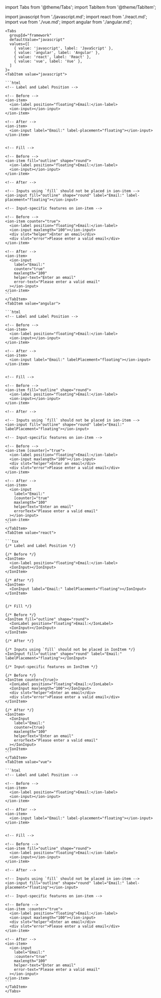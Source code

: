 import Tabs from '@theme/Tabs';
import TabItem from '@theme/TabItem';

import javascript from './javascript.md';
import react from './react.md';
import vue from './vue.md';
import angular from './angular.md';

````mdx-code-block
<Tabs
  groupId="framework"
  defaultValue="javascript"
  values={[
    { value: 'javascript', label: 'JavaScript' },
    { value: 'angular', label: 'Angular' },
    { value: 'react', label: 'React' },
    { value: 'vue', label: 'Vue' },
  ]
}>
<TabItem value="javascript">

```html
<!-- Label and Label Position -->

<!-- Before -->
<ion-item>
  <ion-label position="floating">Email:</ion-label>
  <ion-input></ion-input>
</ion-item>

<!-- After -->
<ion-item>
  <ion-input label="Email:" label-placement="floating"></ion-input>
</ion-item>


<!-- Fill -->

<!-- Before -->
<ion-item fill="outline" shape="round">
  <ion-label position="floating">Email:</ion-label>
  <ion-input></ion-input>
</ion-item>

<!-- After -->

<!-- Inputs using `fill` should not be placed in ion-item -->
<ion-input fill="outline" shape="round" label="Email:" label-placement="floating"></ion-input>

<!-- Input-specific features on ion-item -->

<!-- Before -->
<ion-item counter="true">
  <ion-label position="floating">Email:</ion-label>
  <ion-input maxlength="100"></ion-input>
  <div slot="helper">Enter an email</div>
  <div slot="error">Please enter a valid email</div>
</ion-item>

<!-- After -->
<ion-item>
  <ion-input
    label="Email:"
    counter="true"
    maxlength="100"
    helper-text="Enter an email"
    error-text="Please enter a valid email"
  ></ion-input>
</ion-item>
```
</TabItem>
<TabItem value="angular">

```html
<!-- Label and Label Position -->

<!-- Before -->
<ion-item>
  <ion-label position="floating">Email:</ion-label>
  <ion-input></ion-input>
</ion-item>

<!-- After -->
<ion-item>
  <ion-input label="Email:" labelPlacement="floating"></ion-input>
</ion-item>


<!-- Fill -->

<!-- Before -->
<ion-item fill="outline" shape="round">
  <ion-label position="floating">Email:</ion-label>
  <ion-input></ion-input>
</ion-item>

<!-- After -->

<!-- Inputs using `fill` should not be placed in ion-item -->
<ion-input fill="outline" shape="round" label="Email:" labelPlacement="floating"></ion-input>

<!-- Input-specific features on ion-item -->

<!-- Before -->
<ion-item [counter]="true">
  <ion-label position="floating">Email:</ion-label>
  <ion-input maxlength="100"></ion-input>
  <div slot="helper">Enter an email</div>
  <div slot="error">Please enter a valid email</div>
</ion-item>

<!-- After -->
<ion-item>
  <ion-input
    label="Email:"
    [counter]="true"
    maxlength="100"
    helperText="Enter an email"
    errorText="Please enter a valid email"
  ></ion-input>
</ion-item>
```
</TabItem>
<TabItem value="react">

```tsx
{/* Label and Label Position */}

{/* Before */}
<IonItem>
  <ion-label position="floating">Email:</ion-label>
  <IonInput></IonInput>
</IonItem>

{/* After */}
<IonItem>
  <IonInput label="Email:" labelPlacement="floating"></IonInput>
</IonItem>


{/* Fill */}

{/* Before */}
<IonItem fill="outline" shape="round">
  <IonLabel position="floating">Email:</IonLabel>
  <IonInput></IonInput>
</IonItem>

{/* After */}

{/* Inputs using `fill` should not be placed in IonItem */}
<IonInput fill="outline" shape="round" label="Email:" labelPlacement="floating"></IonInput>

{/* Input-specific features on IonItem */}

{/* Before */}
<IonItem counter={true}>
  <IonLabel position="floating">Email:</IonLabel>
  <IonInput maxlength="100"></IonInput>
  <div slot="helper">Enter an email</div>
  <div slot="error">Please enter a valid email</div>
</IonItem>

{/* After */}
<IonItem>
  <IonInput
    label="Email:"
    counter={true}
    maxlength="100"
    helperText="Enter an email"
    errorText="Please enter a valid email"
  ></IonInput>
</IonItem>
```
</TabItem>
<TabItem value="vue">

```html
<!-- Label and Label Position -->

<!-- Before -->
<ion-item>
  <ion-label position="floating">Email:</ion-label>
  <ion-input></ion-input>
</ion-item>

<!-- After -->
<ion-item>
  <ion-input label="Email:" label-placement="floating"></ion-input>
</ion-item>


<!-- Fill -->

<!-- Before -->
<ion-item fill="outline" shape="round">
  <ion-label position="floating">Email:</ion-label>
  <ion-input></ion-input>
</ion-item>

<!-- After -->

<!-- Inputs using `fill` should not be placed in ion-item -->
<ion-input fill="outline" shape="round" label="Email:" label-placement="floating"></ion-input>

<!-- Input-specific features on ion-item -->

<!-- Before -->
<ion-item :counter="true">
  <ion-label position="floating">Email:</ion-label>
  <ion-input maxlength="100"></ion-input>
  <div slot="helper">Enter an email</div>
  <div slot="error">Please enter a valid email</div>
</ion-item>

<!-- After -->
<ion-item>
  <ion-input
    label="Email:"
    :counter="true"
    maxlength="100"
    helper-text="Enter an email"
    error-text="Please enter a valid email"
  ></ion-input>
</ion-item>
```
</TabItem>
</Tabs>
````